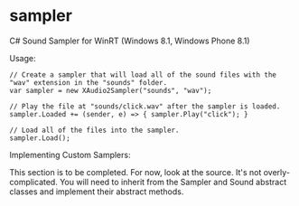 sampler
=======

C# Sound Sampler for WinRT (Windows 8.1, Windows Phone 8.1)

Usage:

```
// Create a sampler that will load all of the sound files with the "wav" extension in the "sounds" folder.
var sampler = new XAudio2Sampler("sounds", "wav");

// Play the file at "sounds/click.wav" after the sampler is loaded.
sampler.Loaded += (sender, e) => { sampler.Play("click"); }

// Load all of the files into the sampler.
sampler.Load();
```


Implementing Custom Samplers:

This section is to be completed. For now, look at the source. It's not overly-complicated. You will need to 
inherit from the Sampler and Sound abstract classes and implement their abstract methods.
